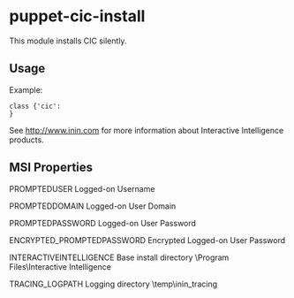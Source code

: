 puppet-cic-install
==================

This module installs CIC silently.

## Usage

Example:
```puppet
class {'cic':
}
```

See http://www.inin.com for more information about Interactive Intelligence products.

## MSI Properties

PROMPTEDUSER
Logged-on Username
 
PROMPTEDDOMAIN
Logged-on User Domain
 
PROMPTEDPASSWORD
Logged-on User Password
 
ENCRYPTED_PROMPTEDPASSWORD
Encrypted Logged-on User Password
 
INTERACTIVEINTELLIGENCE
Base install directory
<systemdrive>\Program Files\Interactive Intelligence

TRACING_LOGPATH
Logging directory
<systemDrive>\temp\inin_tracing
